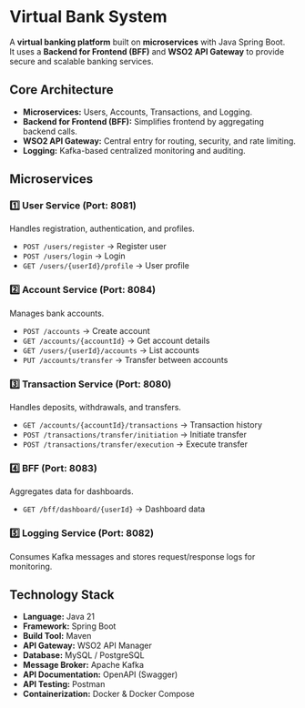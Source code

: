 # Virtual Bank System  

A **virtual banking platform** built on **microservices** with Java Spring Boot.  
It uses a **Backend for Frontend (BFF)** and **WSO2 API Gateway** to provide secure and scalable banking services.  

## Core Architecture  

- **Microservices:** Users, Accounts, Transactions, and Logging.  
- **Backend for Frontend (BFF):** Simplifies frontend by aggregating backend calls.  
- **WSO2 API Gateway:** Central entry for routing, security, and rate limiting.  
- **Logging:** Kafka-based centralized monitoring and auditing.  

## Microservices  

### 1️⃣ User Service (Port: 8081)  
Handles registration, authentication, and profiles.  
- `POST /users/register` → Register user  
- `POST /users/login` → Login  
- `GET /users/{userId}/profile` → User profile  

### 2️⃣ Account Service (Port: 8084)  
Manages bank accounts.  
- `POST /accounts` → Create account  
- `GET /accounts/{accountId}` → Get account details  
- `GET /users/{userId}/accounts` → List accounts  
- `PUT /accounts/transfer` → Transfer between accounts  

### 3️⃣ Transaction Service (Port: 8080)  
Handles deposits, withdrawals, and transfers.  
- `GET /accounts/{accountId}/transactions` → Transaction history  
- `POST /transactions/transfer/initiation` → Initiate transfer  
- `POST /transactions/transfer/execution` → Execute transfer  

### 4️⃣ BFF (Port: 8083)  
Aggregates data for dashboards.  
- `GET /bff/dashboard/{userId}` → Dashboard data  

### 5️⃣ Logging Service (Port: 8082)  
Consumes Kafka messages and stores request/response logs for monitoring.  

## Technology Stack  

- **Language:** Java 21  
- **Framework:** Spring Boot  
- **Build Tool:** Maven  
- **API Gateway:** WSO2 API Manager  
- **Database:** MySQL / PostgreSQL  
- **Message Broker:** Apache Kafka  
- **API Documentation:** OpenAPI (Swagger)  
- **API Testing:** Postman  
- **Containerization:** Docker & Docker Compose  
